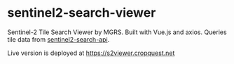 # sentinel2-search-viewer

Sentinel-2 Tile Search Viewer by MGRS. Built with Vue.js and axios. Queries tile data from
[sentinel2-search-api](https://github.com/CropQuest/sentinel2-search-api).

Live version is deployed at https://s2viewer.cropquest.net
